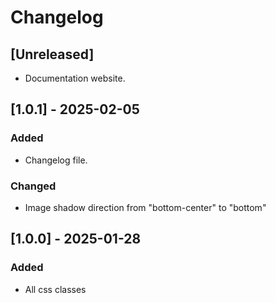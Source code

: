 # Changelog

## [Unreleased]
- Documentation website.

## [1.0.1] - 2025-02-05

### Added

- Changelog file.

### Changed

- Image shadow direction from "bottom-center" to "bottom"

## [1.0.0] - 2025-01-28

### Added

- All css classes